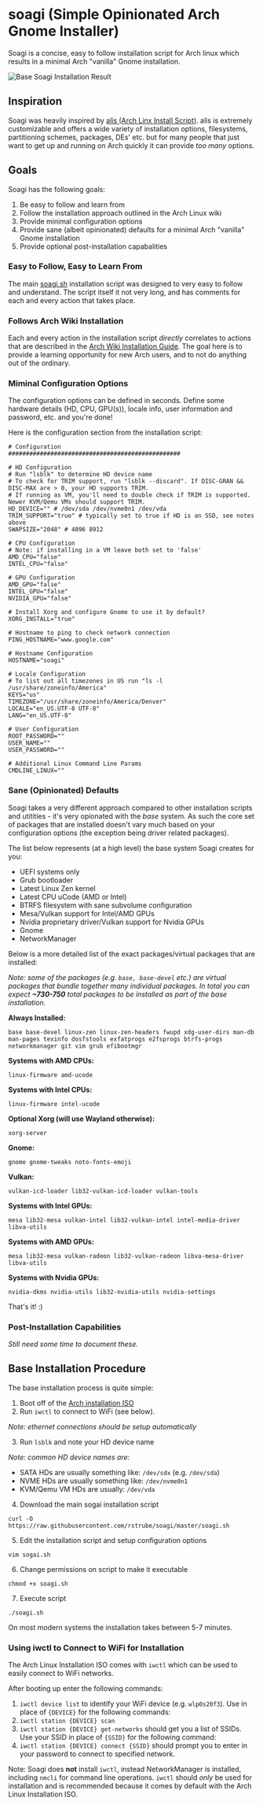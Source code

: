 # soagi (Simple Opinionated Arch Gnome Installer)
Soagi is a concise, easy to follow installation script for Arch linux which results in a minimal Arch "vanilla" Gnome installation.

![Base Soagi Installation Result](https://github.com/rstrube/soagi/blob/master/doc/img/base-install.png)

## Inspiration
Soagi was heavily inspired by [alis (Arch Linx Install Script)](https://github.com/picodotdev/alis).  alis is extremely customizable and offers a wide variety of installation options, filesystems, partitioning schemes, packages, DEs' etc. but for many people that just want to get up and running on Arch quickly it can provide *too many* options.

## Goals
Soagi has the following goals:
1. Be easy to follow and learn from
1. Follow the installation approach outlined in the Arch Linux wiki
1. Provide minimal configuration options
1. Provide sane (albeit opinionated) defaults for a minimal Arch "vanilla" Gnome installation
1. Provide optional post-installation capabalities 

### Easy to Follow, Easy to Learn From
The main [soagi.sh](https://github.com/rstrube/soagi/blob/master/soagi.sh) installation script was designed to very easy to follow and understand.  The script itself it not very long, and has comments for each and every action that takes place.

### Follows Arch Wiki Installation
Each and every action in the installation script *directly* correlates to actions that are described in the [Arch Wiki Installation Guide](https://wiki.archlinux.org/index.php/Installation_guide).  The goal here is to provide a learning opportunity for new Arch users, and to not do anything out of the ordinary.

### Miminal Configuration Options
The configuration options can be defined in seconds.  Define some hardware details (HD, CPU, GPU(s)), locale info, user information and password, etc. and you're done!

Here is the configuration section from the installation script:

```
# Configuration
#################################################

# HD Configuration
# Run "lsblk" to determine HD device name
# To check for TRIM support, run "lsblk --discard". If DISC-GRAN && DISC-MAX are > 0, your HD supports TRIM.
# If running as VM, you'll need to double check if TRIM is supported.  Newer KVM/Qemu VMs should support TRIM.
HD_DEVICE="" # /dev/sda /dev/nvme0n1 /dev/vda
TRIM_SUPPORT="true" # typically set to true if HD is an SSD, see notes above
SWAPSIZE="2048" # 4096 8912

# CPU Configuration
# Note: if installing in a VM leave both set to 'false'
AMD_CPU="false"
INTEL_CPU="false"

# GPU Configuration
AMD_GPU="false"
INTEL_GPU="false"
NVIDIA_GPU="false"

# Install Xorg and configure Gnome to use it by default?
XORG_INSTALL="true"

# Hostname to ping to check network connection
PING_HOSTNAME="www.google.com"

# Hostname Configuration
HOSTNAME="soagi"

# Locale Configuration
# To list out all timezones in US run "ls -l /usr/share/zoneinfo/America"
KEYS="us"
TIMEZONE="/usr/share/zoneinfo/America/Denver"
LOCALE="en_US.UTF-8 UTF-8"
LANG="en_US.UTF-8"

# User Configuration
ROOT_PASSWORD=""
USER_NAME=""
USER_PASSWORD=""

# Additional Linux Command Line Params
CMDLINE_LINUX=""
```
### Sane (Opinionated) Defaults
Soagi takes a very different approach compared to other installation scripts and utitities - it's very opionated with the *base* system.  As such the core set of packages that are installed doesn't vary much based on your configuration options (the exception being driver related packages).

The list below represents (at a high level) the base system Soagi creates for you:
* UEFI systems only
* Grub bootloader
* Latest Linux Zen kernel
* Latest CPU uCode (AMD or Intel)
* BTRFS filesystem with sane subvolume configuration
* Mesa/Vulkan support for Intel/AMD GPUs
* Nvidia proprietary driver/Vulkan support for Nvidia GPUs
* Gnome
* NetworkManager

Below is a more detailed list of the exact packages/virtual packages that are installed:

*Note: some of the packages (e.g. `base, base-devel` etc.) are virtual packages that bundle together many individual packages.  In total you can expect **~730-750** total packages to be installed as part of the base installation.*

**Always Installed:**
```
base base-devel linux-zen linux-zen-headers fwupd xdg-user-dirs man-db man-pages texinfo dosfstools exfatprogs e2fsprogs btrfs-progs networkmanager git vim grub efibootmgr
```

**Systems with AMD CPUs:**
```
linux-firmware amd-ucode
```

**Systems with Intel CPUs:**
```
linux-firmware intel-ucode
```

**Optional Xorg (will use Wayland otherwise):**
```
xorg-server
```

**Gnome:**
```
gnome gnome-tweaks noto-fonts-emoji
```

**Vulkan:**
```
vulkan-icd-loader lib32-vulkan-icd-loader vulkan-tools
```

**Systems with Intel GPUs:**
```
mesa lib32-mesa vulkan-intel lib32-vulkan-intel intel-media-driver libva-utils
```

**Systems with AMD GPUs:**
```
mesa lib32-mesa vulkan-radeon lib32-vulkan-radeon libva-mesa-driver libva-utils
```

**Systems with Nvidia GPUs:**
```
nvidia-dkms nvidia-utils lib32-nvidia-utils nvidia-settings
```
That's it! :)

### Post-Installation Capabilities
*Still need some time to document these.*

## Base Installation Procedure
The base installation process is quite simple:

1. Boot off of the [Arch installation ISO](https://www.archlinux.org/download/)
1. Run `iwctl` to connect to WiFi (see below).

*Note: ethernet connections should be setup automatically*

3. Run `lsblk` and note your HD device name


*Note: common HD device names are:*
* SATA HDs are usually something like: `/dev/sdx` (e.g. `/dev/sda`)
* NVME HDs are usually something like: `/dev/nvme0n1`
* KVM/Qemu VM HDs are usually: `/dev/vda`


4. Download the main sogai installation script
```
curl -O https://raw.githubusercontent.com/rstrube/soagi/master/soagi.sh
```
5. Edit the installation script and setup configuration options

```
vim sogai.sh
```
6. Change permissions on script to make it executable
```
chmod +x soagi.sh
```
7. Execute script
```
./soagi.sh
```
On most modern systems the installation takes between 5-7 minutes.

### Using iwctl to Connect to WiFi for Installation
The Arch Linux Installation ISO comes with `iwctl` which can be used to easily connect to WiFi networks.

After booting up enter the following commands:

1. `iwctl device list` to identify your WiFi device (e.g. `wlp0s20f3`).  Use in place of `{DEVICE}` for the following commands:
1. `iwctl station {DEVICE} scan`
1. `iwctl station {DEVICE} get-networks` should get you a list of SSIDs.  Use your SSID in place of `{SSID}` for the following command:
1. `iwctl station {DEVICE} connect {SSID}` should prompt you to enter in your password to connect to specified network.

Note: Soagi does **not** install `iwctl`, instead NetworkManager is installed, including `nmcli` for command line operations. `iwctl` should *only* be used for installation and is recommended because it comes by default with the Arch Linux Installation ISO.
